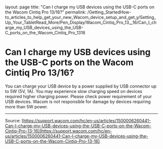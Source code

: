 layout: page
title: "Can I charge my USB devices using the USB-C ports on the Wacom Cintiq Pro 13/16?"
permalink: /Getting_StartedHow-to_articles_to_help_get_your_new_Wacom_device_setup_and_get_y/Setting_Up_Your_TabletRead_More/Pen_Display/Wacom_Cintiq_Pro_13__16/Can_I_charge_my_USB_devices_using_the_USB-C_ports_on_the_Wacom_Cintiq_Pro_1316

# Can I charge my USB devices using the USB-C ports on the Wacom Cintiq Pro 13/16?

You can charge your USB device by a power supplied by USB connector up to 5W (5V, 1A). You may experience slow charging speed on devices required higher charging power. Please check power requirement of your USB devices. Wacom is not responsible for damage by devices requiring more than 5W power.

---
Source: [https://support.wacom.com/hc/en-us/articles/1500006260441-Can-I-charge-my-USB-devices-using-the-USB-C-ports-on-the-Wacom-Cintiq-Pro-13-16](https://support.wacom.com/hc/en-us/articles/1500006260441-Can-I-charge-my-USB-devices-using-the-USB-C-ports-on-the-Wacom-Cintiq-Pro-13-16)

